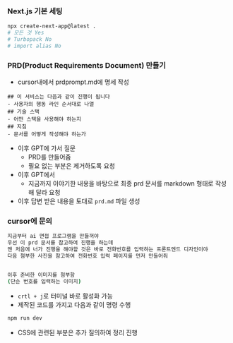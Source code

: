 ### Next.js 기본 세팅
```bash
npx create-next-app@latest .
# 모든 것 Yes
# Turbopack No
# import alias No
```

### PRD(Product Requirements Document) 만들기
- cursor내에서 prdprompt.md에 명세 작성
```
## 이 서비스는 다음과 같이 진행이 됩니다
- 사용자의 행동 라인 순서대로 나열
## 기술 스택
- 어떤 스택을 사용해야 하는지
## 지침
- 문서를 어떻게 작성해야 하는가
```
- 이후 GPT에 가서 질문
	- PRD를 만들어줌
	- 필요 없는 부분은 제거하도록 요청
- 이후 GPT에서
	- 지금까지 이야기한 내용을 바탕으로 최종 prd 문서를 markdown 형태로 작성해 달라 요청
- 이후 답변 받은 내용을 토대로 `prd.md` 파일 생성

### cursor에 문의
```bash
지금부터 ai 면접 프로그램을 만들꺼야
우선 이 prd 문서를 참고하여 진행을 하는데
맨 처음에 너가 진행을 해야할 것은 바로 전화번호를 입력하는 프론트엔드 디자인이야
다음 첨부한 사진을 참고하여 전화번호 입력 페이지를 먼저 만들어줘


이후 준비한 이미지를 첨부함
(단순 번호를 입력하는 이미지)
```
- `crtl + j`로 터미널 바로 활성화 가능
- 제작된 코드를 가지고 다음과 같이 명령 수행
```bash
npm run dev
```
- CSS에 관련된 부분은 추가 질의하여 정리 진행
